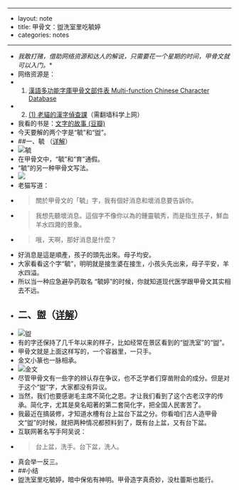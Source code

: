 - --
- layout: note
- title: 甲骨文：盥洗室里吃毓婷
- categories: notes
- --
- *我敢打赌，借助网络资源和达人的解说，只需要花一个星期的时间，甲骨文就可以入门。**
- 网络资源是：
- 1. [漢語多功能字庫甲骨文部件表 Multi-function Chinese Character Database](http://humanum.arts.cuhk.edu.hk/Lexis/lexi-mf/oraclePiece.php)
- 2. [(1) 老貓的漢字偵查課](https://www.facebook.com/TheOracleBones?fref=nf)（需翻墙科学上网）
- 我看的书是：[文字的故事 (豆瓣)](http://book.douban.com/subject/4067778/)
- 今天要解的两个字是“毓”和“盥”。
- ##一、毓 （[详解](http://humanum.arts.cuhk.edu.hk/Lexis/lexi-mf/search.php?word=%E8%82%B2)）
- ![毓](http://www.baibanbao.net/wp-content/uploads/2015/04/屏幕快照-2015-04-28-下午1.24.09.png)
- 在甲骨文中，“毓”和“育”通假。
- “毓”的另一种甲骨文写法。
- ![](http://www.baibanbao.net/wp-content/uploads/2015/04/laomao-yu.png)
- 老猫写道：
- >關於甲骨文的「毓」字，我有個好消息和壞消息要告訴你。
- >我想先聽壞消息。這個字不像你以為的鍾靈毓秀，而是指生孩子，鮮血羊水四濺的景象。
- >哦，天啊，那好消息是什麼？
- 好消息是這是順產，孩子的頭先出來。母子均安。
- 大家看看这个字“毓”，明明就是接生婆在接生，小孩头先出来，母子平安，羊水四溢。
- 所以当一种应急避孕药取名 “毓婷”的时候，你就知道现代医学跟甲骨文其实相去不远。
- ## 二、盥（[详解](http://humanum.arts.cuhk.edu.hk/Lexis/lexi-mf/search.php?word=%E7%9B%A5)）
- ![盥](http://www.baibanbao.net/wp-content/uploads/2015/04/屏幕快照-2015-04-28-下午1.30.191.png)
- 有的字还保持了几千年以来的样子，比如经常在景区看到的“盥洗室”的“盥”。
- 甲骨文就是上面这样写的，一个容器里，一只手。
- 金文小篆也一脉相承。
- ![金文](http://www.baibanbao.net/wp-content/uploads/2015/04/屏幕快照-2015-04-28-下午1.30.29.png)
- 尽管甲骨文有一些字的辨认存在争议，也不乏学者们穿凿附会的成分。但是对于这个“盥”字，大家都没有异议。
- 当然，我们也要感谢毛主席不简化之恩。才让我们看到了这个古老汉字的传承。简化字，尤其是臭名昭著的第二套简化字，把全国人民害苦了。
- 我最近在搞装修，才知道水槽有台上盆台下盆之分。你看咱们古人造甲骨文“盥”的时候，就把两种情况都预料到了，既有台上盆，又有台下盆。
- 互联网著名写手阿吴说：
- >台上盆，洗手。台下盆，洗人。
- 真会举一反三。
- ##小结
- 盥洗室里吃毓婷，暗中保佑有神明。甲骨造字真奇妙，没杜蕾斯也能行。
